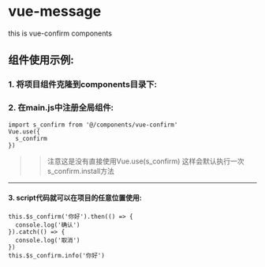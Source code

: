 # vue-message
this is vue-confirm components
## 组件使用示例:
### 1. 将项目组件克隆到components目录下:

### 2. 在main.js中注册全局组件:

```
import s_confirm from '@/components/vue-confirm'
Vue.use({
  s_confirm
})
```
>>注意这是没有直接使用Vue.use(s_confirm) 这样会默认执行一次s_confirm.install方法
---
#### 3. script代码就可以在项目的任意位置使用:
```
this.$s_confirm('你好').then(() => {
  console.log('确认')
}).catch(() => {
  console.log('取消')
})
this.$s_confirm.info('你好')
```
